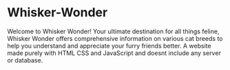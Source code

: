 # Whisker-Wonder
Welcome to Whisker Wonder! Your ultimate destination for all things feline, Whisker Wonder offers comprehensive information on various cat breeds to help you understand and appreciate your furry friends better. A website made purely with HTML CSS and JavaScript and doesnt include any server or database.
